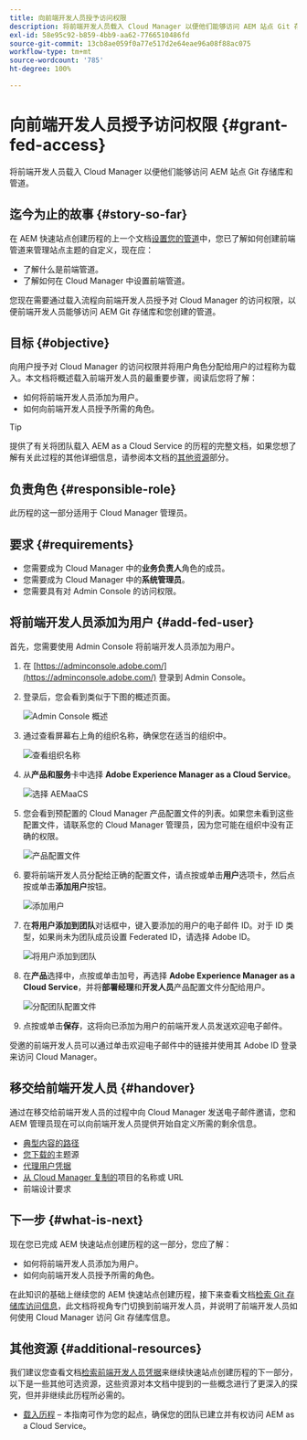 ```yaml
---
title: 向前端开发人员授予访问权限
description: 将前端开发人员载入 Cloud Manager 以便他们能够访问 AEM 站点 Git 存储库和管道。
exl-id: 58e95c92-b859-4bb9-aa62-7766510486fd
source-git-commit: 13cb8ae059f0a77e517d2e64eae96a08f88ac075
workflow-type: tm+mt
source-wordcount: '785'
ht-degree: 100%

---
```


# 向前端开发人员授予访问权限 {#grant-fed-access}

将前端开发人员载入 Cloud Manager 以便他们能够访问 AEM 站点 Git 存储库和管道。

## 迄今为止的故事 {#story-so-far}

在 AEM 快速站点创建历程的上一个文档[设置您的管道](pipeline-setup.md)中，您已了解如何创建前端管道来管理站点主题的自定义，现在应：

* 了解什么是前端管道。
* 了解如何在 Cloud Manager 中设置前端管道。

您现在需要通过载入流程向前端开发人员授予对 Cloud Manager 的访问权限，以便前端开发人员能够访问 AEM Git 存储库和您创建的管道。

## 目标 {#objective}

向用户授予对 Cloud Manager 的访问权限并将用户角色分配给用户的过程称为载入。本文档将概述载入前端开发人员的最重要步骤，阅读后您将了解：

* 如何将前端开发人员添加为用户。
* 如何向前端开发人员授予所需的角色。

>[!TIP]
>
>提供了有关将团队载入 AEM as a Cloud Service 的历程的完整文档，如果您想了解有关此过程的其他详细信息，请参阅本文档的[其他资源](#additional-resources)部分。

## 负责角色 {#responsible-role}

此历程的这一部分适用于 Cloud Manager 管理员。

## 要求 {#requirements}

* 您需要成为 Cloud Manager 中的&#x200B;**业务负责人**&#x200B;角色的成员。
* 您需要成为 Cloud Manager 中的&#x200B;**系统管理员**。
* 您需要具有对 Admin Console 的访问权限。

## 将前端开发人员添加为用户 {#add-fed-user}

首先，您需要使用 Admin Console 将前端开发人员添加为用户。

1. 在 [https://adminconsole.adobe.com/](https://adminconsole.adobe.com/) 登录到 Admin Console。

1. 登录后，您会看到类似于下图的概述页面。

   ![Admin Console 概述](assets/admin-console.png)

1. 通过查看屏幕右上角的组织名称，确保您在适当的组织中。

   ![查看组织名称](assets/correct-org.png)

1. 从&#x200B;**产品和服务**&#x200B;卡中选择 **Adobe Experience Manager as a Cloud Service**。

   ![选择 AEMaaCS](assets/select-aemaacs.png)

1. 您会看到预配置的 Cloud Manager 产品配置文件的列表。如果您未看到这些配置文件，请联系您的 Cloud Manager 管理员，因为您可能在组织中没有正确的权限。

   ![产品配置文件](assets/product-profiles.png)

1. 要将前端开发人员分配给正确的配置文件，请点按或单击&#x200B;**用户**&#x200B;选项卡，然后点按或单击&#x200B;**添加用户**&#x200B;按钮。

   ![添加用户](assets/add-user.png)

1. 在&#x200B;**将用户添加到团队**&#x200B;对话框中，键入要添加的用户的电子邮件 ID。对于 ID 类型，如果尚未为团队成员设置 Federated ID，请选择 Adobe ID。

   ![将用户添加到团队](assets/add-to-team.png)

1. 在&#x200B;**产品**&#x200B;选择中，点按或单击加号，再选择 **Adobe Experience Manager as a Cloud Service**，并将&#x200B;**部署经理**&#x200B;和&#x200B;**开发人员**&#x200B;产品配置文件分配给用户。

   ![分配团队配置文件](assets/assign-team.png)

1. 点按或单击&#x200B;**保存**，这将向已添加为用户的前端开发人员发送欢迎电子邮件。

受邀的前端开发人员可以通过单击欢迎电子邮件中的链接并使用其 Adobe ID 登录来访问 Cloud Manager。

## 移交给前端开发人员 {#handover}

通过在移交给前端开发人员的过程中向 Cloud Manager 发送电子邮件邀请，您和 AEM 管理员现在可以向前端开发人员提供开始自定义所需的剩余信息。

* [典型内容的路径](#example-page)
* [您下载的](#download-theme)主题源
* [代理用户凭据](#proxy-user)
* [从 Cloud Manager 复制的](pipeline-setup.md#login)项目的名称或 URL
* 前端设计要求

## 下一步 {#what-is-next}

现在您已完成 AEM 快速站点创建历程的这一部分，您应了解：

* 如何将前端开发人员添加为用户。
* 如何向前端开发人员授予所需的角色。

在此知识的基础上继续您的 AEM 快速站点创建历程，接下来查看文档[检索 Git 存储库访问信息](retrieve-access.md)，此文档将视角专门切换到前端开发人员，并说明了前端开发人员如何使用 Cloud Manager 访问 Git 存储库信息。

## 其他资源 {#additional-resources}

我们建议您查看文档[检索前端开发人员凭据](retrieve-access.md)来继续快速站点创建历程的下一部分，以下是一些其他可选资源，这些资源对本文档中提到的一些概念进行了更深入的探究，但并非继续此历程所必需的。

* [载入历程](/help/journey-onboarding/overview.md) – 本指南可作为您的起点，确保您的团队已建立并有权访问 AEM as a Cloud Service。

